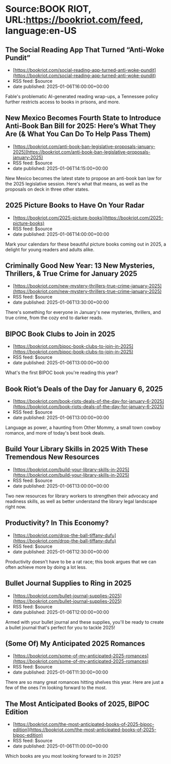 # Source:BOOK RIOT, URL:https://bookriot.com/feed, language:en-US

## The Social Reading App That Turned “Anti-Woke Pundit”
 - [https://bookriot.com/social-reading-app-turned-anti-woke-pundit](https://bookriot.com/social-reading-app-turned-anti-woke-pundit)
 - RSS feed: $source
 - date published: 2025-01-06T16:00:00+00:00

Fable's problematic AI-generated reading wrap-ups, a Tennessee policy further restricts access to books in prisons, and more.

## New Mexico Becomes Fourth State to Introduce Anti-Book Ban Bill for 2025: Here’s What They Are (& What You Can Do To Help Pass Them)
 - [https://bookriot.com/anti-book-ban-legislative-proposals-january-2025](https://bookriot.com/anti-book-ban-legislative-proposals-january-2025)
 - RSS feed: $source
 - date published: 2025-01-06T14:15:00+00:00

New Mexico becomes the latest state to propose an anti-book ban law for the 2025 legislative session. Here's what that means, as well as the proposals on deck in three other states.

## 2025 Picture Books to Have On Your Radar
 - [https://bookriot.com/2025-picture-books](https://bookriot.com/2025-picture-books)
 - RSS feed: $source
 - date published: 2025-01-06T14:00:00+00:00

Mark your calendars for these beautiful picture books coming out in 2025, a delight for young readers and adults alike.

## Criminally Good New Year: 13 New Mysteries, Thrillers, & True Crime for January 2025
 - [https://bookriot.com/new-mystery-thrillers-true-crime-january-2025](https://bookriot.com/new-mystery-thrillers-true-crime-january-2025)
 - RSS feed: $source
 - date published: 2025-01-06T13:30:00+00:00

There's something for everyone in January's new mysteries, thrillers, and true crime, from the cozy end to darker reads.

## BIPOC Book Clubs to Join in 2025
 - [https://bookriot.com/bipoc-book-clubs-to-join-in-2025](https://bookriot.com/bipoc-book-clubs-to-join-in-2025)
 - RSS feed: $source
 - date published: 2025-01-06T13:00:00+00:00

What's the first BIPOC book you're reading this year?

## Book Riot’s Deals of the Day for January 6, 2025
 - [https://bookriot.com/book-riots-deals-of-the-day-for-january-6-2025](https://bookriot.com/book-riots-deals-of-the-day-for-january-6-2025)
 - RSS feed: $source
 - date published: 2025-01-06T13:00:00+00:00

Language as power, a haunting from Other Mommy, a small town cowboy romance, and more of today's best book deals.

## Build Your Library Skills in 2025 With These Tremendous New Resources
 - [https://bookriot.com/build-your-library-skills-in-2025](https://bookriot.com/build-your-library-skills-in-2025)
 - RSS feed: $source
 - date published: 2025-01-06T13:00:00+00:00

Two new resources for library workers to strengthen their advocacy and readiness skills, as well as better understand the library legal landscape right now.

## Productivity? In This Economy?
 - [https://bookriot.com/drop-the-ball-tiffany-dufu](https://bookriot.com/drop-the-ball-tiffany-dufu)
 - RSS feed: $source
 - date published: 2025-01-06T12:30:00+00:00

Productivity doesn't have to be a rat race; this book argues that we can often achieve more by doing a lot less.

## Bullet Journal Supplies to Ring in 2025
 - [https://bookriot.com/bullet-journal-supplies-2025](https://bookriot.com/bullet-journal-supplies-2025)
 - RSS feed: $source
 - date published: 2025-01-06T12:00:00+00:00

Armed with your bullet journal and these supplies, you'll be ready to create a bullet journal that's perfect for you to tackle 2025!

## (Some Of) My Anticipated 2025 Romances
 - [https://bookriot.com/some-of-my-anticipated-2025-romances](https://bookriot.com/some-of-my-anticipated-2025-romances)
 - RSS feed: $source
 - date published: 2025-01-06T11:30:00+00:00

There are so many great romances hitting shelves this year. Here are just a few of the ones I'm looking forward to the most.

## The Most Anticipated Books of 2025, BIPOC Edition
 - [https://bookriot.com/the-most-anticipated-books-of-2025-bipoc-edition](https://bookriot.com/the-most-anticipated-books-of-2025-bipoc-edition)
 - RSS feed: $source
 - date published: 2025-01-06T11:00:00+00:00

Which books are you most looking forward to in 2025?

